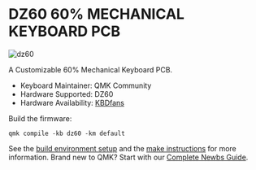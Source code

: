 # DZ60 60% MECHANICAL KEYBOARD PCB 

![dz60](https://cdn.shopify.com/s/files/1/1473/3902/files/c_1.jpg?v=1565747037)

A Customizable 60% Mechanical Keyboard PCB.

* Keyboard Maintainer: QMK Community
* Hardware Supported: DZ60
* Hardware Availability: [KBDfans](https://kbdfans.com/collections/60/products/dz60-60-pcb)

Build the firmware:

    qmk compile -kb dz60 -km default

See the [build environment setup](https://docs.qmk.fm/#/getting_started_build_tools) and the [make instructions](https://docs.qmk.fm/#/getting_started_make_guide) for more information. Brand new to QMK? Start with our [Complete Newbs Guide](https://docs.qmk.fm/#/newbs).
